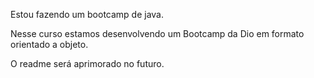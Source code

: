 Estou fazendo um bootcamp de java.

Nesse curso estamos desenvolvendo um Bootcamp da Dio em formato orientado a objeto.

O readme será aprimorado no futuro.
